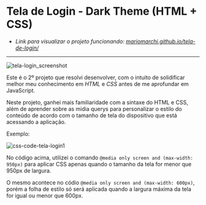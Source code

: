 # Tela de Login - Dark Theme (HTML + CSS)

- _Link para visualizar o projeto funcionando: [mariomarchi.github.io/tela-de-login/](https://mariomarchi.github.io/tela-de-login/)_

---

![tela-login_screenshot](https://user-images.githubusercontent.com/107820185/177396127-673cb016-70f9-412f-9f29-81de15a59234.png)

Este é o 2º projeto que resolvi desenvolver, com o intuito de solidificar melhor meu conhecimento em *HTML* e *CSS* antes de me aprofundar em JavaScript.

Neste projeto, ganhei mais familiaridade com a sintaxe do HTML e CSS, além de aprender sobre as midia querys para personalizar o estilo do conteúdo de acordo com o tamanho de tela do dispositivo que está acessando a aplicação.

Exemplo:

![css-code-tela-login1](https://user-images.githubusercontent.com/107820185/177397002-8945c210-11ae-46a0-91f8-de7aeeaeacfd.png)

No código acima, utilizei o comando ````@media only screen and (max-width: 950px)```` para aplicar CSS apenas quando o tamanho da tela for menor que 950px de largura.

O mesmo acontece no códio ````@media only screen and (max-width: 600px)````, porém a folha de estilo só será aplicada quando a largura máxima da tela for igual ou menor que 600px.
